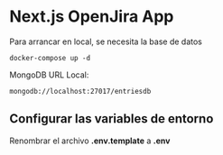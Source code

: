 # Next.js OpenJira App
Para arrancar en local, se necesita la base de datos
```
docker-compose up -d
```
MongoDB URL Local:
```
mongodb://localhost:27017/entriesdb
```


## Configurar las variables de entorno
Renombrar el archivo __.env.template__ a __.env__
